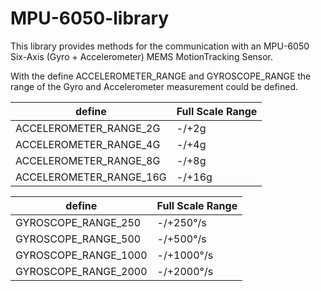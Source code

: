 # MPU-6050-library

This library provides methods for the communication with an MPU-6050 Six-Axis (Gyro + Accelerometer) 
MEMS MotionTracking Sensor.

With the define ACCELEROMETER_RANGE and GYROSCOPE_RANGE the range of the Gyro and Accelerometer measurement
could be defined.
    




|define|Full Scale Range|
|---|---|
|ACCELEROMETER_RANGE_2G|-/+2g|
|ACCELEROMETER_RANGE_4G|-/+4g|
|ACCELEROMETER_RANGE_8G|-/+8g|
|ACCELEROMETER_RANGE_16G|-/+16g|


|define|Full Scale Range|
|---|---|
|GYROSCOPE_RANGE_250|-/+250°/s|
|GYROSCOPE_RANGE_500|-/+500°/s|
|GYROSCOPE_RANGE_1000|-/+1000°/s|
|GYROSCOPE_RANGE_2000|-/+2000°/s|




